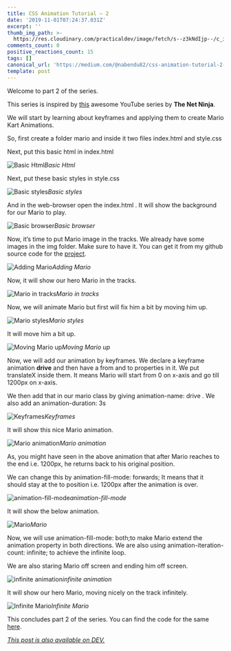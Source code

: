 ```yaml
---
title: CSS Animation Tutorial — 2
date: '2019-11-01T07:24:37.031Z'
excerpt: ''
thumb_img_path: >-
  https://res.cloudinary.com/practicaldev/image/fetch/s--z3kNdIjp--/c_imagga_scale,f_auto,fl_progressive,h_420,q_auto,w_1000/https://res.cloudinary.com/practicaldev/image/fetch/s--CUyJOgTi--/c_imagga_scale%2Cf_auto%2Cfl_progressive%2Ch_420%2Cq_auto%2Cw_1000/https://thepracticaldev.s3.amazonaws.com/i/gngmyr3bd8ka0b77akhj.jpeg
comments_count: 0
positive_reactions_count: 15
tags: []
canonical_url: 'https://medium.com/@nabendu82/css-animation-tutorial-2-8489cc83ec11'
template: post
---
```

Welcome to part 2 of the series. 

This series is inspired by [this](https://www.youtube.com/watch?v=jgw82b5Y2MU&list=PL4cUxeGkcC9iGYgmEd2dm3zAKzyCGDtM5) awesome YouTube series by **The Net Ninja**.

We will start by learning about keyframes and applying them to create Mario Kart Animations.

So, first create a folder mario and inside it two files index.html and style.css

Next, put this basic html in index.html

![Basic Html](https://cdn-images-1.medium.com/max/2880/1*XQ3Q4V1xlKV5scfmYWsuXw.png)*Basic Html*

Next, put these basic styles in style.css

![Basic styles](https://cdn-images-1.medium.com/max/2880/1*pXnL0LhBFaBkHYG2GnOj0A.png)*Basic styles*

And in the web-browser open the index.html . It will show the background for our Mario to play.

![Basic browser](https://cdn-images-1.medium.com/max/2880/1*I_YOwsCK3-YuqpVwb2oV3g.png)*Basic browser*

Now, it’s time to put Mario image in the tracks. We already have some images in the img folder. Make sure to have it. You can get it from my github source code for the [project](https://github.com/nabendu82/CSSAnimation).

![Adding Mario](https://cdn-images-1.medium.com/max/2880/1*Z8oSBy62j2pL4lqIW2Fgtw.png)*Adding Mario*

Now, it will show our hero Mario in the tracks.

![Mario in tracks](https://cdn-images-1.medium.com/max/2880/1*CW8jj6NNXxLAh-zA0bGrGg.png)*Mario in tracks*

Now, we will animate Mario but first will fix him a bit by moving him up.

![Mario styles](https://cdn-images-1.medium.com/max/2790/1*8bDCZlosGDEORB-TN94JmA.png)*Mario styles*

It will move him a bit up.

![Moving Mario up](https://cdn-images-1.medium.com/max/2880/1*OeYPaJhiCmCaKP17dpcGkg.png)*Moving Mario up*

Now, we will add our animation by keyframes. We declare a keyframe animation **drive** and then have a from and to properties in it. We put translateX inside them. It means Mario will start from 0 on x-axis and go till 1200px on x-axis.

We then add that in our mario class by giving animation-name: drive . We also add an animation-duration: 3s

![Keyframes](https://cdn-images-1.medium.com/max/2792/1*BgqplfjcIKFQumQoYGjCcA.png)*Keyframes*

It will show this nice Mario animation.

![Mario animation](https://cdn-images-1.medium.com/max/2000/1*Yt3tuqb3QYyzi9ipNVN0OQ.gif)*Mario animation*

As, you might have seen in the above animation that after Mario reaches to the end i.e. 1200px, he returns back to his original position.

We can change this by animation-fill-mode: forwards; It means that it should stay at the to position i.e. 1200px after the animation is over.

![animation-fill-mode](https://cdn-images-1.medium.com/max/2778/1*s7rryHzNc7DMXzOIP5IPcg.png)*animation-fill-mode*

It will show the below animation.

![Mario](https://cdn-images-1.medium.com/max/2000/1*7mJNFUKiwIW84JmWLmEy5w.gif)*Mario*

Now, we will use animation-fill-mode: both;to make Mario extend the animation property in both directions. We are also using animation-iteration-count: infinite; to achieve the infinite loop.

We are also staring Mario off screen and ending him off screen.

![infinite animation](https://cdn-images-1.medium.com/max/2784/1*ps2uvxdIZ6vUPhI7xCBdhA.png)*infinite animation*

It will show our hero Mario, moving nicely on the track infinitely.

![Infinite Mario](https://cdn-images-1.medium.com/max/2000/1*j-A4usJDNyGxx9MiyvtU9A.gif)*Infinite Mario*

This concludes part 2 of the series. You can find the code for the same [here](https://github.com/nabendu82/CSSAnimation).


*[This post is also available on DEV.](https://dev.to/nabendu82/css-animation-tutorial-2-2714)*


<script>
const parent = document.getElementsByTagName('head')[0];
const script = document.createElement('script');
script.type = 'text/javascript';
script.src = 'https://cdnjs.cloudflare.com/ajax/libs/iframe-resizer/4.1.1/iframeResizer.min.js';
script.charset = 'utf-8';
script.onload = function() {
    window.iFrameResize({}, '.liquidTag');
};
parent.appendChild(script);
</script>    
